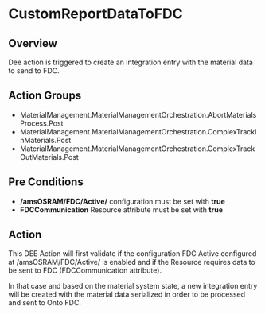 # CustomReportDataToFDC

## Overview

Dee action is triggered to create an integration entry with the material data to send to FDC.

## Action Groups

- MaterialManagement.MaterialManagementOrchestration.AbortMaterialsProcess.Post
- MaterialManagement.MaterialManagementOrchestration.ComplexTrackInMaterials.Post
- MaterialManagement.MaterialManagementOrchestration.ComplexTrackOutMaterials.Post

## Pre Conditions

- **/amsOSRAM/FDC/Active/** configuration must be set with **true**
- **FDCCommunication** Resource attribute must be set with **true**

## Action

This DEE Action will first validate if the configuration FDC Active configured at /amsOSRAM/FDC/Active/ is enabled and if the Resource requires data to be sent to FDC (FDCCommunication attribute).

In that case and based on the material system state, a new integration entry will be created with the material data serialized in order to be processed and sent to Onto FDC.